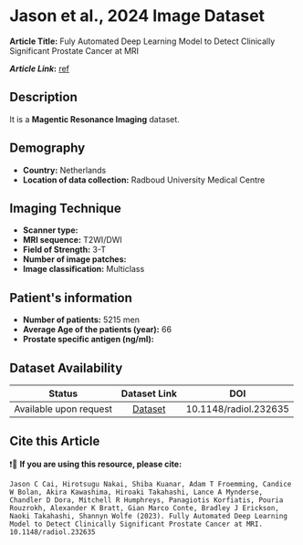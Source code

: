 # **Jason et al., 2024 Image Dataset**
**Article Title:** Fuly Automated Deep Learning Model to Detect Clinically Significant Prostate Cancer at MRI

**_Article Link_:** [ref](https://pmc.ncbi.nlm.nih.gov/articles/PMC11366675/)

## **Description**
It is a **Magentic Resonance Imaging** dataset.

## **Demography**
+ **Country:** Netherlands
+ **Location of data collection:** Radboud University Medical Centre

## **Imaging Technique**
+ **Scanner type:**  
+ **MRI sequence:** T2WI/DWI
+ **Field of Strength:** 3-T
+ **Number of image patches:** 
+ **Image classification:** Multiclass
  
## **Patient's information**
+ **Number of patients:** 5215 men
+ **Average Age of the patients (year):** 66
+ **Prostate specific antigen (ng/ml):**
## **Dataset Availability**

|**Status**|**Dataset Link**|**DOI**|
|:---:|:---:|:---:|
|Available upon request| [Dataset](https://pmc.ncbi.nlm.nih.gov/articles/PMC11366675/) |10.1148/radiol.232635


  
## **Cite this Article**

❗🛑 **If you are using this resource, please cite:**

```
Jason C Cai, Hirotsugu Nakai, Shiba Kuanar, Adam T Froemming, Candice W Bolan, Akira Kawashima, Hiroaki Takahashi, Lance A Mynderse, Chandler D Dora, Mitchell R Humphreys, Panagiotis Korfiatis, Pouria Rouzrokh, Alexander K Bratt, Gian Marco Conte, Bradley J Erickson, Naoki Takahashi, Shannyn Wolfe (2023). Fully Automated Deep Learning Model to Detect Clinically Significant Prostate Cancer at MRI. 10.1148/radiol.232635

```
